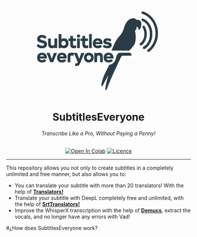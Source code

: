 <div align="center">
<img src="https://github.com/emmanuelinfante/SubtitlesEveryone/blob/main/127122328.png" /><br>
<h1>SubtitlesEveryone</h1>
<i>Transcribe Like a Pro, Without Paying a Penny!</i><br><br>

[![Open In Colab](https://img.shields.io/badge/Colab-F9AB00?style=for-the-badge&logo=googlecolab&color=525252)](https://colab.research.google.com/github/emmanuelinfante/SubtitlesEveryone/blob/main/SubtitlesForEveryone.ipynb)
[![Licence](https://img.shields.io/badge/LICENSE-MIT-green.svg?style=for-the-badge)](https://github.com/emmanuelinfante/SubtitlesEveryone?tab=MIT-1-ov-file#readme)

</div>

---

This repository allows you not only to create subtitles in a completely unlimited and free manner, but also allows you to:

- You can translate your subtitle with more than 20 translators! With the help of **[Translators!](https://pypi.org/project/translators)**
- Translate your subtitle with DeepL completely free and unlimited, with the help of **[SrtTranslators!](https://pypi.org/project/srtranslator/)**
- Improve the WhisperX transcription with the help of **[Demucs](https://github.com/facebookresearch/demucs)**, extract the vocals, and no longer have any errors with Vad!

#¿How does SubtitlesEveryone work?
